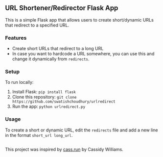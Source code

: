 ## URL Shortener/Redirector Flask App

This is a simple Flask app that allows users to create short/dynamic URLs that redirect to a specified URL.

### Features

-   Create short URLs that redirect to a long URL
-   In case you want to hardcode a URL somewhere, you can use this and change it dynamically from `redirects`. 

### Setup

To run locally:
1.  Install Flask: `pip install flask`
2.  Clone this repository: `git clone https://github.com/swatishchoudhury/urlredirect`
3.  Run the app: `python urlredirect.py`

### Usage

To create a short or dynamic URL, edit the `redirects` file and add a new line in the format `short_url long_url`.


##
This project was inspired by [cass.run](https://github.com/cassidoo/cass.run) by Cassidy Williams. 

